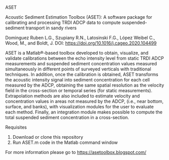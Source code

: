 ASET

Acoustic Sediment Estimation Toolbox (ASET): A software package for calibrating and processing TRDI ADCP data to compute suspended-sediment transport in sandy rivers

Dominguez Ruben L.G., Szupiany R.N., Latosinski F.G., López Weibel C., Wood, M., and Boldt, J.
DOI: https://doi.org/10.1016/j.cageo.2020.104499

ASET is a Matlab®-based toolbox developed to obtain, visualize, and validate calibrations between the echo intensity level from static TRDI ADCP measurements and suspended sediment concentration values measured simultaneously in different points of surveyed verticals with traditional techniques. In addition, once the calibration is obtained, ASET transforms the acoustic intensity signal into sediment concentration for each cell measured by the ADCP, obtaining the same spatial resolution as the velocity field in the cross-section or temporal series (for static measurements). Extrapolation methods are also included to estimate velocity and concentration values in areas not measured by the ADCP, (i.e., near bottom, surface, and banks), with visualization modules for the user to evaluate each method. Finally, an integration module makes possible to compute the total suspended sediment concentration in a cross-section.

Requisites

1. Download or clone this repository
2. Run ASET.m code in the Matlab command window

For more information please go to https://asetoolbox.blogspot.com/



